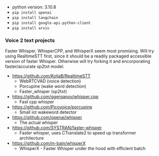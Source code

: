 * python version: 3.10.8
* `pip install openai`
* `pip install langchain`
* `pip install google-api-python-client`
* `pip install arxiv`

### Voice 2 text projects
Faster Whisper, WhisperCPP, and WhisperX seem most promising. Will try using RealtimeSTT first, since it should be a readily packaged accessible version of faster Whisper. Otherwise will try forking it and encorporating faster/accurate sp2txt model.

* https://github.com/KoljaB/RealtimeSTT
   * WebRTCVAD (voice detection)
   * Porcupine (wake word detection)
   * Faster_whisper (sp2txt)
* https://github.com/ggerganov/whisper.cpp
   * Fast cpp whisper
* https://github.com/Picovoice/porcupine
   * Small iot wakeword detector
* https://github.com/openai/whisper
   * The actual whisper
* https://github.com/SYSTRAN/faster-whisper
   * Faster whisper, uses CTranslate2 to speed up transformer architecture
* https://github.com/m-bain/whisperX
   * WhisperX - Faster Whisper under the hood with efficient batch